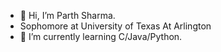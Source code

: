 - 👋 Hi, I’m Parth Sharma.  
- Sophomore at University of Texas At Arlington
- 🌱 I’m currently learning C/Java/Python.

<!---
pxs4528/pxs4528 is a ✨ special ✨ repository because its `README.md` (this file) appears on your GitHub profile.
You can click the Preview link to take a look at your changes.
--->
